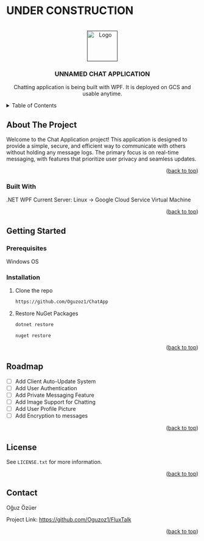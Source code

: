 # UNDER CONSTRUCTION 



<!-- PROJECT LOGO -->
<br />
<div align="center">
  <a href="">
    <img src="" alt="Logo" width="80" height="80">
  </a>

  <h3 align="center">UNNAMED CHAT APPLICATION</h3>

  <p align="center">
    Chatting application is being built with WPF. It is deployed on GCS and usable anytime. 
  </p>
</div>



<!-- TABLE OF CONTENTS -->
<details>
  <summary>Table of Contents</summary>
  <ol>
    <li>
      <a href="#about-the-project">About The Project</a>
      <ul>
        <li><a href="#built-with">Built With</a></li>
      </ul>
    </li>
    <li>
      <a href="#getting-started">Getting Started</a>
      <ul>
        <li><a href="#prerequisites">Prerequisites</a></li>
        <li><a href="#installation">Installation</a></li>
      </ul>
    </li>
    <li><a href="#usage">Usage</a></li>
    <li><a href="#roadmap">Roadmap</a></li>
    <li><a href="#license">License</a></li>
    <li><a href="#contact">Contact</a></li>
  </ol>
</details>



<!-- ABOUT THE PROJECT -->
## About The Project
Welcome to the Chat Application project! This application is designed to provide a simple, 
secure, and efficient way to communicate with others without holding any message logs. The primary focus is
on real-time messaging, with features that prioritize user privacy and seamless updates.
<p align="right">(<a href="#readme-top">back to top</a>)</p>



### Built With
.NET WPF
Current Server: Linux -> Google Cloud Service Virtual Machine

<p align="right">(<a href="#readme-top">back to top</a>)</p>



<!-- GETTING STARTED -->
## Getting Started


### Prerequisites

Windows OS

### Installation


1. Clone the repo
   ```sh
   https://github.com/Oguzoz1/ChatApp
   ```
2. Restore NuGet Packages
   ```sh
   dotnet restore
   ```
   ```sh
   nuget restore
   ```

<p align="right">(<a href="#readme-top">back to top</a>)</p>

<!-- ROADMAP -->
## Roadmap

- [ ] Add Client Auto-Update System
- [ ] Add User Authentication
- [ ] Add Private Messaging Feature
- [ ] Add Image Support for Chatting
- [ ] Add User Profile Picture
- [ ] Add Encryption to messages

<p align="right">(<a href="#readme-top">back to top</a>)</p>

<!-- LICENSE -->
## License

 See `LICENSE.txt` for more information.

<p align="right">(<a href="#readme-top">back to top</a>)</p>


<!-- CONTACT -->
## Contact

Oğuz Özüer

Project Link: https://github.com/Oguzoz1/FluxTalk

<p align="right">(<a href="#readme-top">back to top</a>)</p>


